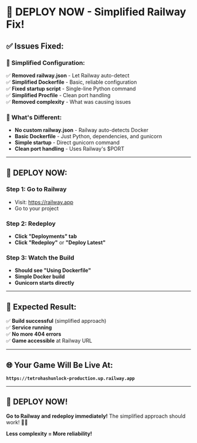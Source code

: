 # 🚀 DEPLOY NOW - Simplified Railway Fix!

## ✅ **Issues Fixed:**

### **🔧 Simplified Configuration:**
✅ **Removed railway.json** - Let Railway auto-detect  
✅ **Simplified Dockerfile** - Basic, reliable configuration  
✅ **Fixed startup script** - Single-line Python command  
✅ **Simplified Procfile** - Clean port handling  
✅ **Removed complexity** - What was causing issues  

### **🐳 What's Different:**
- **No custom railway.json** - Railway auto-detects Docker
- **Basic Dockerfile** - Just Python, dependencies, and gunicorn
- **Simple startup** - Direct gunicorn command
- **Clean port handling** - Uses Railway's $PORT

---

## 🚀 **DEPLOY NOW:**

### **Step 1: Go to Railway**
- Visit: https://railway.app
- Go to your project

### **Step 2: Redeploy**
- **Click "Deployments" tab**
- **Click "Redeploy"** or **"Deploy Latest"**

### **Step 3: Watch the Build**
- **Should see "Using Dockerfile"**
- **Simple Docker build**
- **Gunicorn starts directly**

---

## 🎯 **Expected Result:**

✅ **Build successful** (simplified approach)  
✅ **Service running**  
✅ **No more 404 errors**  
✅ **Game accessible** at Railway URL  

---

## 🌐 **Your Game Will Be Live At:**

**`https://tetrohashunlock-production.up.railway.app`**

---

## 🚀 **DEPLOY NOW!**

**Go to Railway and redeploy immediately!** The simplified approach should work! 🐳✨

**Less complexity = More reliability!**